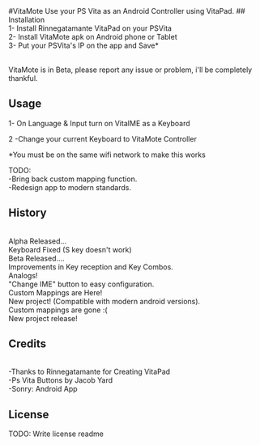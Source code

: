 <snippet>
  <content>
#VitaMote
Use your PS Vita as an Android Controller using VitaPad.
## Installation
<br>1- Install Rinnegatamante VitaPad on your PSVita
<br>2- Install VitaMote apk on Android phone or Tablet
<br>3- Put your PSVita's IP on the app and Save*

<br>VitaMote is in Beta, please report any issue or problem, i'll be completely thankful.

## Usage
1- On Language & Input turn on VitaIME as a Keyboard

2 -Change your current Keyboard to VitaMote Controller

*You must be on the same wifi network to make this works

TODO: 
<br>-Bring back custom mapping function.
<br>-Redesign app to modern standards.

## History
<br>Alpha Released...
<br>Keyboard Fixed (S key doesn't work)
<br>Beta Released....
<br>Improvements in Key reception and Key Combos.
<br>Analogs!
<br>"Change IME" button to easy configuration.
<br>Custom Mappings are Here!
<br>New project! (Compatible with modern android versions).
<br>Custom mappings are gone :(
<br>New project release!

## Credits
<br>-Thanks to Rinnegatamante for Creating VitaPad
<br>-Ps Vita Buttons by Jacob Yard
<br>-Sonry: Android App
## License
TODO: Write license
</content>
  <tabTrigger>readme</tabTrigger>
</snippet>
